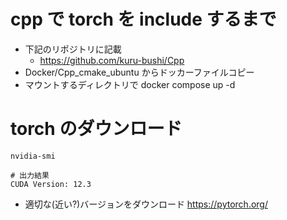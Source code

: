 # cpp で torch を include するまで
- 下記のリポジトリに記載
    - https://github.com/kuru-bushi/Cpp
- Docker/Cpp_cmake_ubuntu からドッカーファイルコピー
- マウントするディレクトリで docker compose up -d

# torch のダウンロード
```
nvidia-smi

# 出力結果
CUDA Version: 12.3
```
- 適切な(近い?)バージョンをダウンロード
https://pytorch.org/

# 


